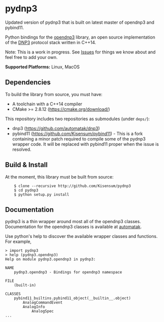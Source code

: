 # pydnp3
Updated version of pydnp3 that is built on latest master of opendnp3 and pybind11.  

Python bindings for the [opendnp3](https://github.com/automatak/dnp3) library,  an open source
implementation of the [DNP3](http://ww.dnp.org) protocol stack written in C++14.

Note:  This is a work in progress.  See [Issues](http://github.com/Kisensum/pydnp3/issues) for things we know about and feel free to add your own.

**Supported Platforms:** Linux, MacOS

## Dependencies
To build the library from source, you must have:

* A toolchain with a C++14 compiler
* CMake >= 2.8.12 (https://cmake.org/download/)

This repository includes two repositories as submodules (under `deps/`):

* dnp3 (https://github.com/automatak/dnp3)
* pybind11 (https://github.com/Kisensum/pybind11) - This is a fork containing a minor patch
required to compile some of the pydnp3 wrapper code. It will be replaced with pybind11 proper
when the issue is resolved.

## Build & Install
At the moment, this library must be built from source:
```
    $ clone --recursive http://github.com/Kisensum/pydnp3
    $ cd pydnp3
    $ python setup.py install
```


## Documentation

pydnp3 is a thin wrapper around most all of the opendnp3 classes.  Documentation for the opendnp3
classes is available at [automatak](https://www.automatak.com/opendnp3/#documentation).

Use python's help to discover the available wrapper classes and functions.  For example,

```
> import pydnp3
> help (pydnp3.opendnp3)
Help on module pydnp3.opendnp3 in pydnp3:

NAME
    pydnp3.opendnp3 - Bindings for opendnp3 namespace

FILE
    (built-in)

CLASSES
    pybind11_builtins.pybind11_object(__builtin__.object)
        AnalogCommandEvent
        AnalogInfo
            AnalogSpec
...
```

